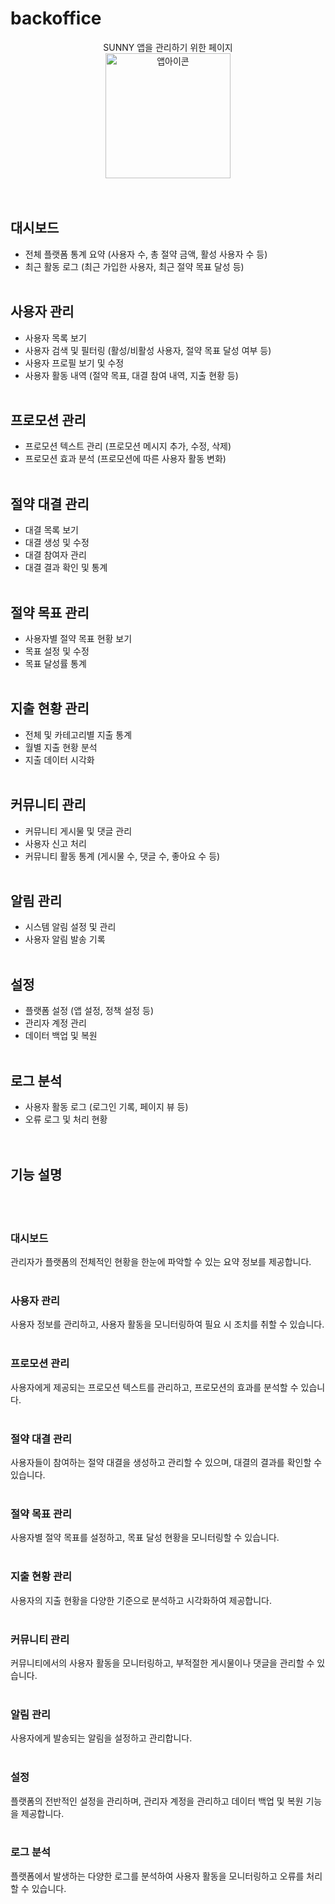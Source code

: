 # backoffice
<div align="center">
    SUNNY 앱을 관리하기 위한 페이지
    <br>
    <img src="https://github.com/SUNNY-PJ/.github/assets/100350818/fc755de8-3cb6-46a4-b70a-d769cebbebb1" width="200" title="앱아이콘">
</div>
<br/>
<br/>

## 대시보드

- 전체 플랫폼 통계 요약 (사용자 수, 총 절약 금액, 활성 사용자 수 등)
- 최근 활동 로그 (최근 가입한 사용자, 최근 절약 목표 달성 등)
  <br/>
  <br/>
## 사용자 관리

- 사용자 목록 보기
- 사용자 검색 및 필터링 (활성/비활성 사용자, 절약 목표 달성 여부 등)
- 사용자 프로필 보기 및 수정
- 사용자 활동 내역 (절약 목표, 대결 참여 내역, 지출 현황 등)
  <br/>
  <br/>
## 프로모션 관리

- 프로모션 텍스트 관리 (프로모션 메시지 추가, 수정, 삭제)
- 프로모션 효과 분석 (프로모션에 따른 사용자 활동 변화)
  <br/>
  <br/>
## 절약 대결 관리

- 대결 목록 보기
- 대결 생성 및 수정
- 대결 참여자 관리
- 대결 결과 확인 및 통계
  <br/>
  <br/>
## 절약 목표 관리

- 사용자별 절약 목표 현황 보기
- 목표 설정 및 수정
- 목표 달성률 통계
  <br/>
  <br/>
## 지출 현황 관리

- 전체 및 카테고리별 지출 통계
- 월별 지출 현황 분석
- 지출 데이터 시각화
  <br/>
  <br/>
## 커뮤니티 관리

- 커뮤니티 게시물 및 댓글 관리
- 사용자 신고 처리
- 커뮤니티 활동 통계 (게시물 수, 댓글 수, 좋아요 수 등)
  <br/>
  <br/>
## 알림 관리

- 시스템 알림 설정 및 관리
- 사용자 알림 발송 기록
  <br/>
  <br/>
## 설정

- 플랫폼 설정 (앱 설정, 정책 설정 등)
- 관리자 계정 관리
- 데이터 백업 및 복원
  <br/>
  <br/>
## 로그 분석

- 사용자 활동 로그 (로그인 기록, 페이지 뷰 등)
- 오류 로그 및 처리 현황
  <br/>
  <br/>
  <br/>
## 기능 설명

<br/>
  <br/>

### 대시보드

관리자가 플랫폼의 전체적인 현황을 한눈에 파악할 수 있는 요약 정보를 제공합니다.
<br/>
  <br/>
### 사용자 관리

사용자 정보를 관리하고, 사용자 활동을 모니터링하여 필요 시 조치를 취할 수 있습니다.
<br/>
  <br/>
### 프로모션 관리

사용자에게 제공되는 프로모션 텍스트를 관리하고, 프로모션의 효과를 분석할 수 있습니다.
<br/>
  <br/>
### 절약 대결 관리

사용자들이 참여하는 절약 대결을 생성하고 관리할 수 있으며, 대결의 결과를 확인할 수 있습니다.
<br/>
  <br/>
### 절약 목표 관리

사용자별 절약 목표를 설정하고, 목표 달성 현황을 모니터링할 수 있습니다.
<br/>
  <br/>
### 지출 현황 관리

사용자의 지출 현황을 다양한 기준으로 분석하고 시각화하여 제공합니다.
<br/>
  <br/>
### 커뮤니티 관리

커뮤니티에서의 사용자 활동을 모니터링하고, 부적절한 게시물이나 댓글을 관리할 수 있습니다.
<br/>
  <br/>
### 알림 관리

사용자에게 발송되는 알림을 설정하고 관리합니다.
<br/>
  <br/>
### 설정

플랫폼의 전반적인 설정을 관리하며, 관리자 계정을 관리하고 데이터 백업 및 복원 기능을 제공합니다.
<br/>
  <br/>
### 로그 분석

플랫폼에서 발생하는 다양한 로그를 분석하여 사용자 활동을 모니터링하고 오류를 처리할 수 있습니다.
